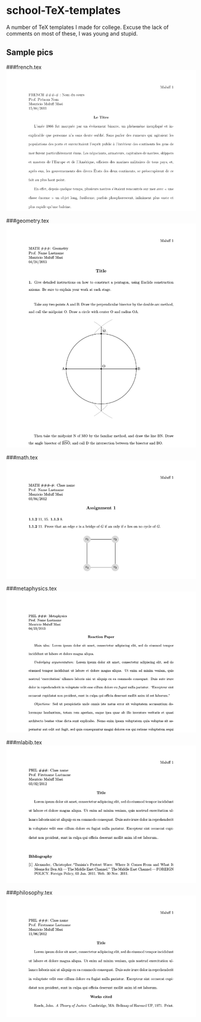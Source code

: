 # school-TeX-templates
A number of TeX templates I made for college. Excuse the lack of comments on most of these, I was young and stupid.

## Sample pics

###french.tex
![french.tex](/sample-pics/french.png?raw=true "The sample text is from Twenty Thousand Leagues Under the Sea")

###geometry.tex
![geometry.tex](/sample-pics/geometry.png?raw=true "geometry.tex")

###math.tex
![math.tex](/sample-pics/math.png?raw=true "math.tex")

###metaphysics.tex
![metaphysics.tex](/sample-pics/metaphysics.png?raw=true "metaphysics.tex")

###mlabib.tex
![mlabib.tex](/sample-pics/mlabib.png?raw=true "mlabib.tex")

###philosophy.tex
![philosophy.tex](/sample-pics/philosophy.png?raw=true "philosophy.tex")
